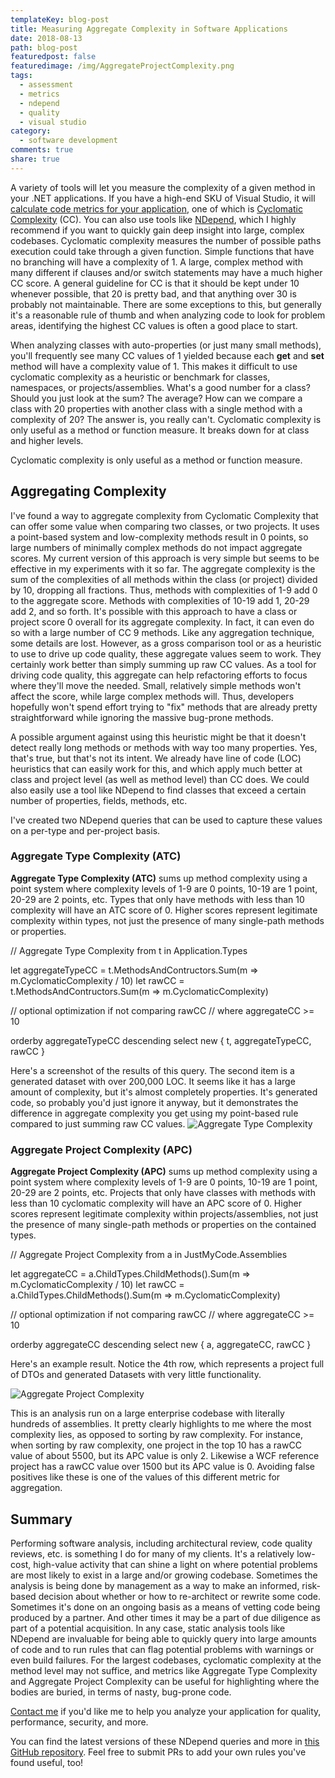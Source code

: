```yaml
---
templateKey: blog-post
title: Measuring Aggregate Complexity in Software Applications
date: 2018-08-13
path: blog-post
featuredpost: false
featuredimage: /img/AggregateProjectComplexity.png
tags:
  - assessment
  - metrics
  - ndepend
  - quality
  - visual studio
category:
  - software development
comments: true
share: true
---
```


A variety of tools will let you measure the complexity of a given method in your .NET applications. If you have a high-end SKU of Visual Studio, it will [calculate code metrics for your application](https://ardalis.com/calculate-code-metrics-in-vs2017-for-core-and-standard-projects), one of which is [Cyclomatic Complexity](https://en.wikipedia.org/wiki/Cyclomatic_complexity) (CC). You can also use tools like [NDepend](https://www.ndepend.com/), which I highly recommend if you want to quickly gain deep insight into large, complex codebases. Cyclomatic complexity measures the number of possible paths execution could take through a given function. Simple functions that have no branching will have a complexity of 1. A large, complex method with many different if clauses and/or switch statements may have a much higher CC score. A general guideline for CC is that it should be kept under 10 whenever possible, that 20 is pretty bad, and that anything over 30 is probably not maintainable. There are some exceptions to this, but generally it's a reasonable rule of thumb and when analyzing code to look for problem areas, identifying the highest CC values is often a good place to start.

When analyzing classes with auto-properties (or just many small methods), you'll frequently see many CC values of 1 yielded because each **get** and **set** method will have a complexity value of 1. This makes it difficult to use cyclomatic complexity as a heuristic or benchmark for classes, namespaces, or projects/assemblies. What's a good number for a class? Should you just look at the sum? The average? How can we compare a class with 20 properties with another class with a single method with a complexity of 20? The answer is, you really can't. Cyclomatic complexity is only useful as a method or function measure. It breaks down for at class and higher levels.

Cyclomatic complexity is only useful as a method or function measure.

## Aggregating Complexity

I've found a way to aggregate complexity from Cyclomatic Complexity that can offer some value when comparing two classes, or two projects. It uses a point-based system and low-complexity methods result in 0 points, so large numbers of minimally complex methods do not impact aggregate scores. My current version of this approach is very simple but seems to be effective in my experiments with it so far. The aggregate complexity is the sum of the complexities of all methods within the class (or project) divided by 10, dropping all fractions. Thus, methods with complexities of 1-9 add 0 to the aggregate score. Methods with complexities of 10-19 add 1, 20-29 add 2, and so forth. It's possible with this approach to have a class or project score 0 overall for its aggregate complexity. In fact, it can even do so with a large number of CC 9 methods. Like any aggregation technique, some details are lost. However, as a gross comparison tool or as a heuristic to use to drive up code quality, these aggregate values seem to work. They certainly work better than simply summing up raw CC values. As a tool for driving code quality, this aggregate can help refactoring efforts to focus where they'll move the needed. Small, relatively simple methods won't affect the score, while large complex methods will. Thus, developers hopefully won't spend effort trying to "fix" methods that are already pretty straightforward while ignoring the massive bug-prone methods.

A possible argument against using this heuristic might be that it doesn't detect really long methods or methods with way too many properties. Yes, that's true, but that's not its intent. We already have line of code (LOC) heuristics that can easily work for this, and which apply much better at class and project level (as well as method level) than CC does. We could also easily use a tool like NDepend to find classes that exceed a certain number of properties, fields, methods, etc.

I've created two NDepend queries that can be used to capture these values on a per-type and per-project basis.

### Aggregate Type Complexity (ATC)

**Aggregate Type Complexity (ATC)** sums up method complexity using a point system where complexity levels of 1-9 are 0 points, 10-19 are 1 point, 20-29 are 2 points, etc. Types that only have methods with less than 10 complexity will have an ATC score of 0. Higher scores represent legitimate complexity within types, not just the presence of many single-path methods or properties.

// <Name>Aggregate Type Complexity</Name>
from t in Application.Types

let aggregateTypeCC = t.MethodsAndContructors.Sum(m => m.CyclomaticComplexity / 10)
let rawCC = t.MethodsAndContructors.Sum(m => m.CyclomaticComplexity)

// optional optimization if not comparing rawCC
// where aggregateCC >= 10

orderby aggregateTypeCC descending 
select new { t, aggregateTypeCC, rawCC }

Here's a screenshot of the results of this query. The second item is a generated dataset with over 200,000 LOC. It seems like it has a large amount of complexity, but it's almost completely properties. It's generated code, so probably you'd just ignore it anyway, but it demonstrates the difference in aggregate complexity you get using my point-based rule compared to just summing raw CC values. ![Aggregate Type Complexity](/img/AggregateTypeComplexity-1.png)

### Aggregate Project Complexity (APC)

**Aggregate Project Complexity (APC)** sums up method complexity using a point system where complexity levels of 1-9 are 0 points, 10-19 are 1 point, 20-29 are 2 points, etc. Projects that only have classes with methods with less than 10 cyclomatic complexity will have an APC score of 0. Higher scores represent legitimate complexity within projects/assemblies, not just the presence of many single-path methods or properties on the contained types.

// <Name>Aggregate Project Complexity</Name>
from a in JustMyCode.Assemblies

let aggregateCC = a.ChildTypes.ChildMethods().Sum(m => m.CyclomaticComplexity / 10)
let rawCC = a.ChildTypes.ChildMethods().Sum(m => m.CyclomaticComplexity)

// optional optimization if not comparing rawCC
// where aggregateCC >= 10

orderby aggregateCC descending 
select new { a, aggregateCC, rawCC }

Here's an example result. Notice the 4th row, which represents a project full of DTOs and generated Datasets with very little functionality.

![Aggregate Project Complexity](/img/AggregateProjectComplexity.png)

This is an analysis run on a large enterprise codebase with literally hundreds of assemblies. It pretty clearly highlights to me where the most complexity lies, as opposed to sorting by raw complexity. For instance, when sorting by raw complexity, one project in the top 10 has a rawCC value of about 5500, but its APC value is only 2. Likewise a WCF reference project has a rawCC value over 1500 but its APC value is 0. Avoiding false positives like these is one of the values of this different metric for aggregation.

## Summary

Performing software analysis, including architectural review, code quality reviews, etc. is something I do for many of my clients. It's a relatively low-cost, high-value activity that can shine a light on where potential problems are most likely to exist in a large and/or growing codebase. Sometimes the analysis is being done by management as a way to make an informed, risk-based decision about whether or how to re-architect or rewrite some code. Sometimes it's done on an ongoing basis as a means of vetting code being produced by a partner. And other times it may be a part of due diligence as part of a potential acquisition. In any case, static analysis tools like NDepend are invaluable for being able to quickly query into large amounts of code and to run rules that can flag potential problems with warnings or even build failures. For the largest codebases, cyclomatic complexity at the method level may not suffice, and metrics like Aggregate Type Complexity and Aggregate Project Complexity can be useful for highlighting where the bodies are buried, in terms of nasty, bug-prone code.

[Contact me](/contact-us) if you'd like me to help you analyze your application for quality, performance, security, and more.

You can find the latest versions of these NDepend queries and more in [this GitHub repository](https://github.com/ardalis/NDependQueriesRules). Feel free to submit PRs to add your own rules you've found useful, too!
